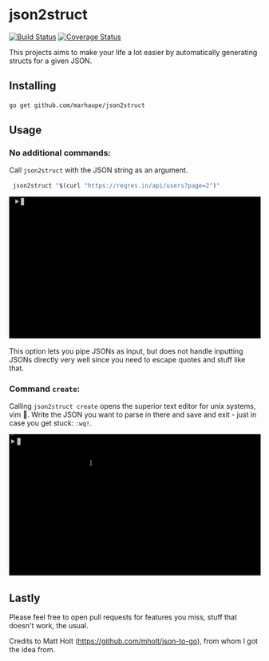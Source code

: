 # json2struct

[![Build Status](https://travis-ci.com/marhaupe/json2struct.svg?branch=master)](https://travis-ci.com/marhaupe/json2struct)
[![Coverage Status](https://coveralls.io/repos/github/marhaupe/json2struct/badge.svg?branch=master)](https://coveralls.io/github/marhaupe/json2struct?branch=master&service=github)

This projects aims to make your life a lot easier by automatically generating structs for a given JSON. 

## Installing

```bash
go get github.com/marhaupe/json2struct
```

## Usage

### No additional commands:
Call `json2struct` with the JSON string as an argument. 

```bash
 json2struct "$(curl "https://reqres.in/api/users?page=2")"
```

![Showcase](.github/showcase.gif)


This option lets you pipe JSONs as input, but does not handle inputting JSONs directly very well since you need to escape quotes and stuff like that.

### Command `create`:
Calling `json2struct create` opens the superior text editor for unix systems, vim 🤖. Write the JSON you want to parse in there and save and exit - just in case you get stuck: `:wq!`. 

![Showcase](.github/showcase_create.gif)
## Lastly

Please feel free to open pull requests for features you miss, stuff that doesn't work, the usual.

Credits to Matt Holt (https://github.com/mholt/json-to-go), from whom I got the idea from.
